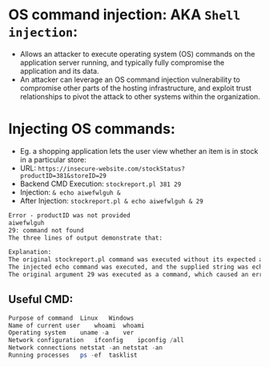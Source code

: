 # OS command injection: AKA `Shell injection`:
- Allows an attacker to execute operating system (OS) commands on the application server running, and typically fully compromise the application and its data.
- An attacker can leverage an OS command injection vulnerability to compromise other parts of the hosting infrastructure, and exploit trust relationships to pivot the attack to other systems within the organization.

# Injecting OS commands:
- Eg. a shopping application lets the user view whether an item is in stock in a particular store:
- URL: `https://insecure-website.com/stockStatus?productID=381&storeID=29`
- Backend CMD Execution: `stockreport.pl 381 29`
- Injection: `& echo aiwefwlguh &`
- After Injection: `stockreport.pl & echo aiwefwlguh & 29`
```xml
Error - productID was not provided
aiwefwlguh
29: command not found
The three lines of output demonstrate that:

Explanation:
The original stockreport.pl command was executed without its expected arguments, and so returned an error message.
The injected echo command was executed, and the supplied string was echoed in the output.
The original argument 29 was executed as a command, which caused an error.
```

## Useful CMD:
```PowerShell
Purpose of command	Linux	Windows
Name of current user	whoami	whoami
Operating system	uname -a	ver
Network configuration	ifconfig	ipconfig /all
Network connections	netstat -an	netstat -an
Running processes	ps -ef	tasklist
```



